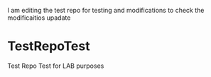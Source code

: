 I am editing the test repo for testing and modifications to check the modificaitios upadate

# TestRepoTest
Test Repo Test for LAB purposes
